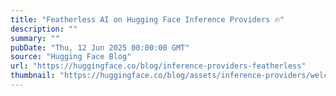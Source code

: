 ```yaml
---
title: "Featherless AI on Hugging Face Inference Providers 🔥"
description: ""
summary: ""
pubDate: "Thu, 12 Jun 2025 00:00:00 GMT"
source: "Hugging Face Blog"
url: "https://huggingface.co/blog/inference-providers-featherless"
thumbnail: "https://huggingface.co/blog/assets/inference-providers/welcome-featherless.jpg"
---
```



